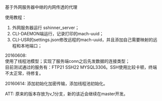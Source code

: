 基于外网服务器中继的内网传透的代理　 

使用教程：  

1. 外网服务器运行 sshinner_server；   
2. CLI-DAEMON端运行，记录打印的mach-uuid；   
3. CLI-USR的settings.json修改远程的mach-uuid，并且添加自己需要映射的远程和本地端口；   

20160608:   
使用了线程池模型；实现了服务端conn之后先发数据的连接类型；   
目前测试通过的服务有：FTP21 SSH22 MYSQL3306。SSH使用比较卡顿，终端不太正常，待修复。   

20160614:
添加初始化加密传输，添加线程池初始化。

ATT:
原来的版本存放为v_1分支，新的该近会继续在master开发。
